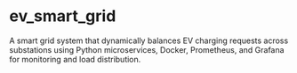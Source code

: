 # ev_smart_grid
A smart grid system that dynamically balances EV charging requests across substations using Python microservices, Docker, Prometheus, and Grafana for monitoring and load distribution.
